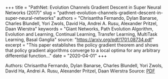+++
title = "PathNet: Evolution Channels Gradient Descent in Super Neural Networks (2017)"
slug = "pathnet-evolution-channels-gradient-descent-in-super-neural-networks"
authors = "Chrisantha Fernando, Dylan Banarse, Charles Blundell, Yori Zwols, David Ha, Andrei A. Rusu, Alexander Pritzel, Daan Wierstra"
keywords = "Giant Networks, Path Evolution Algorithm, Evolution and Learning, Continual Learning, Transfer Learning, MultiTask Learning, Basal Ganglia"
source: "https://arxiv.org/pdf/1701.08734.pdf"
excerpt = "This paper establishes the policy gradient theorem and shows that policy gradient algorithms converge to a local optima for any arbitrary differential function..."
date = "2020-04-01"
+++

Authors: Chrisantha Fernando, Dylan Banarse, Charles Blundell, Yori Zwols, David Ha, Andrei A. Rusu, Alexander Pritzel, Daan Wierstra
Source: [PDF](https://arxiv.org/pdf/1701.08734.pdf)